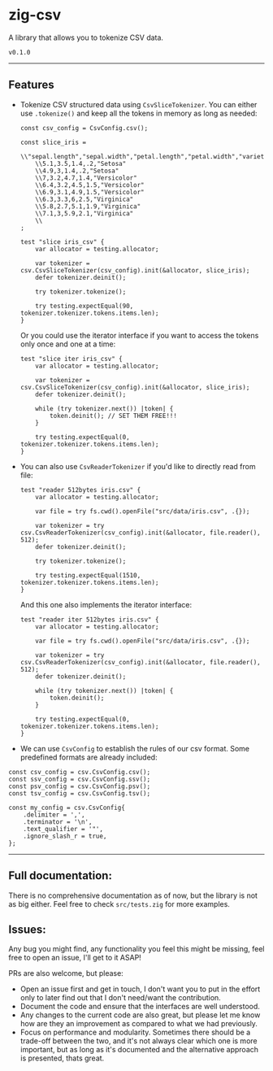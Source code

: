 # zig-csv

A library that allows you to tokenize CSV data.

`v0.1.0`

---

## Features
- Tokenize CSV structured data using `CsvSliceTokenizer`. You can either use `.tokenize()` and keep all the tokens in memory as long as needed:
    ```zig
    const csv_config = CsvConfig.csv();

    const slice_iris =
        \\"sepal.length","sepal.width","petal.length","petal.width","variety"
        \\5.1,3.5,1.4,.2,"Setosa"
        \\4.9,3,1.4,.2,"Setosa"
        \\7,3.2,4.7,1.4,"Versicolor"
        \\6.4,3.2,4.5,1.5,"Versicolor"
        \\6.9,3.1,4.9,1.5,"Versicolor"
        \\6.3,3.3,6,2.5,"Virginica"
        \\5.8,2.7,5.1,1.9,"Virginica"
        \\7.1,3,5.9,2.1,"Virginica"
        \\
    ;

    test "slice iris_csv" {
        var allocator = testing.allocator;

        var tokenizer = csv.CsvSliceTokenizer(csv_config).init(&allocator, slice_iris);
        defer tokenizer.deinit();

        try tokenizer.tokenize();

        try testing.expectEqual(90, tokenizer.tokenizer.tokens.items.len);
    }
    ```

    Or you could use the iterator interface if you want to access the tokens only once and one at a time:

    ```zig
    test "slice iter iris_csv" {
        var allocator = testing.allocator;

        var tokenizer = csv.CsvSliceTokenizer(csv_config).init(&allocator, slice_iris);
        defer tokenizer.deinit();

        while (try tokenizer.next()) |token| {
            token.deinit(); // SET THEM FREE!!!
        }

        try testing.expectEqual(0, tokenizer.tokenizer.tokens.items.len);
    }
    ```

- You can also use `CsvReaderTokenizer` if you'd like to directly read from file:

    ```zig
    test "reader 512bytes iris.csv" {
        var allocator = testing.allocator;

        var file = try fs.cwd().openFile("src/data/iris.csv", .{});

        var tokenizer = try csv.CsvReaderTokenizer(csv_config).init(&allocator, file.reader(), 512);
        defer tokenizer.deinit();

        try tokenizer.tokenize();

        try testing.expectEqual(1510, tokenizer.tokenizer.tokens.items.len);
    }
    ```

    And this one also implements the iterator interface:

    ```zig
    test "reader iter 512bytes iris.csv" {
        var allocator = testing.allocator;

        var file = try fs.cwd().openFile("src/data/iris.csv", .{});

        var tokenizer = try csv.CsvReaderTokenizer(csv_config).init(&allocator, file.reader(), 512);
        defer tokenizer.deinit();

        while (try tokenizer.next()) |token| {
            token.deinit();
        }

        try testing.expectEqual(0, tokenizer.tokenizer.tokens.items.len);
    }
    ```

- We can use `CsvConfig` to establish the rules of our csv format. Some predefined formats are already included:

```zig
const csv_config = csv.CsvConfig.csv();
const ssv_config = csv.CsvConfig.ssv();
const psv_config = csv.CsvConfig.psv();
const tsv_config = csv.CsvConfig.tsv();

const my_config = csv.CsvConfig{
    .delimiter = ',',
    .terminator = '\n',
    .text_qualifier = '"',
    .ignore_slash_r = true,
};
```

---

## Full documentation:

There is no comprehensive documentation as of now, but the library is not as big either. Feel free to check `src/tests.zig` for more examples.

## Issues:

Any bug you might find, any functionality you feel this might be missing, feel free to open an issue, I'll get to it ASAP!

PRs are also welcome, but please:
- Open an issue first and get in touch, I don't want you to put in the effort only to later find out that I don't need/want the contribution.
- Document the code and ensure that the interfaces are well understood.
- Any changes to the current code are also great, but please let me know how are they an improvement as compared to what we had previously.
- Focus on performance and modularity. Sometimes there should be a trade-off between the two, and it's not always clear which one is more important, but as long as it's documented and the alternative approach is presented, thats great.